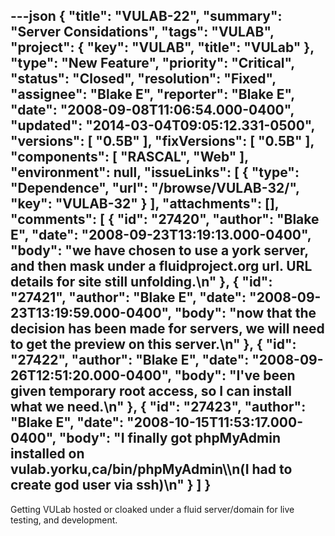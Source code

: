 ---json
{
  "title": "VULAB-22",
  "summary": "Server Considations",
  "tags": "VULAB",
  "project": {
    "key": "VULAB",
    "title": "VULab"
  },
  "type": "New Feature",
  "priority": "Critical",
  "status": "Closed",
  "resolution": "Fixed",
  "assignee": "Blake E",
  "reporter": "Blake E",
  "date": "2008-09-08T11:06:54.000-0400",
  "updated": "2014-03-04T09:05:12.331-0500",
  "versions": [
    "0.5B"
  ],
  "fixVersions": [
    "0.5B"
  ],
  "components": [
    "RASCAL",
    "Web"
  ],
  "environment": null,
  "issueLinks": [
    {
      "type": "Dependence",
      "url": "/browse/VULAB-32/",
      "key": "VULAB-32"
    }
  ],
  "attachments": [],
  "comments": [
    {
      "id": "27420",
      "author": "Blake E",
      "date": "2008-09-23T13:19:13.000-0400",
      "body": "we have chosen to use a york server, and then mask under a fluidproject.org url. URL details for site still unfolding.\n"
    },
    {
      "id": "27421",
      "author": "Blake E",
      "date": "2008-09-23T13:19:59.000-0400",
      "body": "now that the decision has been made for servers, we will need to get the preview on this server.\n"
    },
    {
      "id": "27422",
      "author": "Blake E",
      "date": "2008-09-26T12:51:20.000-0400",
      "body": "I've been given temporary root access, so I can install what we need.\n"
    },
    {
      "id": "27423",
      "author": "Blake E",
      "date": "2008-10-15T11:53:17.000-0400",
      "body": "I finally got phpMyAdmin installed on vulab.yorku,ca/bin/phpMyAdmin\\\n(I had to create god user via ssh)\n"
    }
  ]
}
---
Getting VULab hosted or cloaked under a fluid server/domain for live testing, and development.

        
